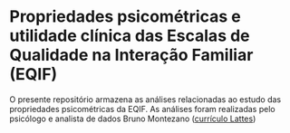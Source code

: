 # Propriedades psicométricas e utilidade clínica das Escalas de Qualidade na Interação Familiar (EQIF)

O presente repositório armazena as análises relacionadas ao estudo das
propriedades psicométricas da EQIF. As análises foram realizadas pelo psicólogo
e analista de dados Bruno Montezano ([currículo
Lattes](https://lattes.cnpq.br/5680118320056968))
